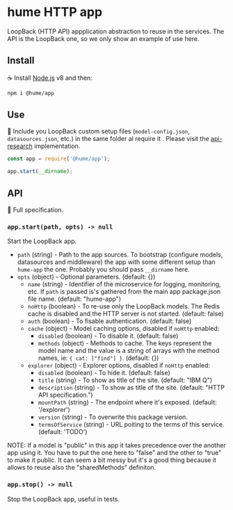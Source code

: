 # hume HTTP app

LoopBack (HTTP API) appplication abstraction to reuse in the services. The API is the LoopBack one, so we only show an example of use here.

## Install

:coffee: Install [Node.js](https://nodejs.org/download) v8 and then:

```sh
npm i @hume/app
```

## Use

:pencil: Include you LoopBack custom setup files (`model-config.json`, `datasources.json`, etc.) in the same folder al require it . Please visit the [api-research](../services/api-research) implementation.

```js
const app = require('@hume/app');

app.start(__dirname);
```

## API

:eyes: Full specification.

### `app.start(path, opts) -> null`

Start the LoopBack app.

- `path` (string) - Path to the app sources. To bootstrap (configure models, datasources and middleware) the app with some different setup than `hume-app` the one. Probably you should pass `__dirname` here.
- `opts` (object) - Optional parameters. (default: {})
  - `name` (string) - Identifier of the microservice for logging, monitoring, etc. If `path` is passed is's gathered from the main app package.json file name. (default: "hume-app")
  - `noHttp` (boolean) - To re-use only the LoopBack models. The Redis cache is disabled and the HTTP server is not started. (default: false)
  - `auth` (boolean) - To fisable authentication. (default: false)
  - `cache` (object) - Model caching options, disabled if `noHttp` enabled:
    - `disabled` (boolean) - To disable it. (default: false)
    - `methods` (object) - Methods to cache. The keys represent the model name and the value is a string of arrays with the method names, ie: `{ cat: ["find"] }`. (default: {})
  - `explorer` (object) - Explorer options, disabled if `noHttp` enabled:
    - `disabled` (boolean) - To hide it. (default: false)
    - `title` (string) - To show as title of the site. (default: "IBM Q")
    - `description` (string) - To show as title of the site. (default: "HTTP API specification.")
    - `mountPath` (string) - The endpoint where it's exposed. (default: '/explorer')
    - `version` (string) - To overwrite this package version.
    - `termsOfService` (string) - URL poiting to the terms of this service. (default: 'TODO')

NOTE: If a model is "public" in this app it takes precedence over the another app using it. You have to put the one here to "false" and the other to "true" to make it public. It can seem a bit messy but it's a good thing because it allows to reuse also the "sharedMethods" definiton.

### `app.stop() -> null`

Stop the LoopBack app, useful in tests.
